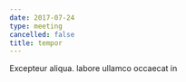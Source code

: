 ```yaml
---
date: 2017-07-24
type: meeting
cancelled: false
title: tempor
---
```

Excepteur aliqua. labore ullamco occaecat in